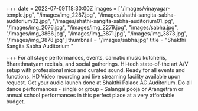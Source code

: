 +++
date = 2022-07-09T18:30:00Z
images = ["/images/vinayagar-temple.jpg", "/images/img_2287.jpg", "/images/shathi-sangita-sabha-auditorium02.jpg", "/images/shathi-sangita-sabha-auditorium01.jpg", "/images/img_2076.jpg", "/images/img_2279.jpg", "images/sabha.jpg", "/images/img_3866.jpg", "/images/img_3871.jpg", "/images/img_3873.jpg", "/images/img_3878.jpg"]
thumbnail = "/images/sabha.jpg"
title = "Shakthi Sangita Sabha Auditorium "

+++
For all stage performances, events, carnatic music kutcheris, Bharathnatyam recitals, and social gatherings. Hi-tech state-of-the art A/V setup with professional mics and curated sound. Ready for all events and functions. HD Video recording and live streaming facility available upon request. Get your audio launch done at Shakthi Palace AC Auditorium. Do all dance performances - single or group - Salangai pooja or Arangetram or annual school performances in this perfect place at a very affordable budget. 
